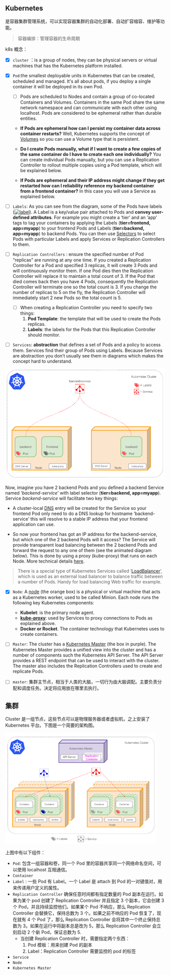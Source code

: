 ## Kubernetes

是容器集群管理系统，可以实现容器集群的自动化部署、自动扩容缩容、维护等功能。

> 容器编排：管理容器的生命周期

k8s 概念：

- [x] `cluster` ：is a group of nodes, they can be physical servers or virtual machines that has the Kubernetes platform installed.

- [x] `Pod`:the smallest deployable units in Kubernetes that can be created, scheduled and managed. It's all about pods, if you deploy a single container it will be deployed in its own Pod.

  - [ ] Pods are scheduled to Nodes and contain a group of co-located Containers and Volumes. Containers in the same Pod share the same network namespace and can communicate with each other using localhost. Pods are considered to be ephemeral rather than durable entities.

  - **If Pods are ephemeral how can I persist my container data across container restarts?** Well, Kubernetes supports the concept of [Volumes](http://kubernetes.io/v1.1/docs/user-guide/volumes.html) so you can use a Volume type that is persistent.
  - **Do I create Pods manually, what if I want to create a few copies of the same container do I have to create each one individually?** You can create individual Pods manually, but you can use a Replication Controller to rollout multiple copies using a Pod template, which will be explained below.

  - **If Pods are ephemeral and their IP address might change if they get restarted how can I reliability reference my backend container from a frontend container?** In this case you will use a Service as explained below.

- [ ] `Labels`: As you can see from the diagram, some of the Pods have labels ([![label](http://omerio.com/wp-content/uploads/2015/12/label.png)](http://omerio.com/wp-content/uploads/2015/12/label.png)). A Label is a key/value pair attached to Pods and **convey user-defined attributes**. For example you might create a ‘tier’ and an ‘app’ tags to tag your containers by applying the Labels (**tier=frontend, app=myapp**) to your frontend Pods and Labels (**tier=backend, app=myapp**) to backend Pods. You can then use [Selectors](http://kubernetes.io/v1.1/docs/user-guide/labels.html#label-selectors) to select Pods with particular Labels and apply Services or Replication Controllers to them.

- [ ] `Replication Controllers` : ensure the specified number of Pod “replicas” are running at any one time. If you created a Replication Controller for a Pod and specified 3 replicas, it will create 3 Pods and will continuously monitor them. If one Pod dies then the Replication Controller will replace it to maintain a total count of 3. If the Pod that died comes back then you have 4 Pods, consequently the Replication Controller will terminate one so the total count is 3. If you change the number of replicas to 5 on the fly, the Replication Controller will immediately start 2 new Pods so the total count is 5.

  - [ ] When creating a Replication Controller you need to specify two things:
    1. **Pod Template**: the template that will be used to create the Pods replicas.
    2. **Labels**: the labels for the Pods that this Replication Controller should monitor.

- [ ] `Services`: **abstraction** that defines a set of Pods and a policy to access them. Services find their group of Pods using Labels. Because Services are abstraction you don’t usually see them in diagrams which makes the concept hard to understand.

<img src="kubernetes_service.gif" height="350" />

Now, imagine you have 2 backend Pods and you defined a backend Service named ‘_backend-service_’ with label selector (**tier=backend, app=myapp**). Service _backend-service_ will facilitate two key things:

- A cluster-local [DNS](http://kubernetes.io/v1.1/docs/admin/dns.html) entry will be created for the Service so your frontend Pod only need to do a DNS lookup for hostname ‘backend-service’ this will resolve to a stable IP address that your frontend application can use.

- So now your frontend has got an IP address for the backend-service, but which one of the 2 backend Pods will it access? The Service will provide transparent load balancing between the 2 backend Pods and forward the request to any one of them (see the animated diagram below). This is done by using a proxy (kube-proxy) that runs on each Node. More technical details [here](http://kubernetes.io/v1.1/docs/user-guide/services.html#virtual-ips-and-service-proxies).

> There is a special type of Kubernetes Services called ‘[LoadBalancer](http://kubernetes.io/v1.1/docs/user-guide/services.html#type-loadbalancer)’, which is used as an external load balancer to balance traffic between a number of Pods. Handy for load balancing Web traffic for example.

- [x] `Node`: A [node](http://kubernetes.io/v1.1/docs/admin/node.html) (the orange box) is a physical or virtual machine that acts as a Kubernetes worker, used to be called Minion. Each node runs the following key Kubernetes components:
  - **Kubelet**: is the primary node agent.
  - [**kube-proxy**](http://kubernetes.io/v1.1/docs/admin/kube-proxy.html): used by Services to proxy connections to Pods as explained above.
  - **Docker or Rocket**. The container technology that Kubernetes uses to create containers.
- [ ] `Master`: The cluster has a [Kubernetes Master](http://kubernetes.io/v1.1/docs/admin/high-availability.html#master-elected-components) (the box in purple). The Kubernetes Master provides a unified view into the cluster and has a number of components such the Kubernetes API Server. The API Server provides a REST endpoint that can be used to interact with the cluster. The master also includes the Replication Controllers used to create and replicate Pods.

- [ ] `master`: 集群主节点，相当于人类的大脑，一切行为由大脑调配。主要负责分配和调度任务。决定将应用放在哪里去执行。

## 集群

Cluster 是一组节点，这些节点可以是物理服务器或者虚拟机，之上安装了 Kubernetes 平台。下图是一个简要的架构图。

<img src="cluster.png" height="350"/>

上图中有以下组件：

- `Pod`: 包含一组容器和卷，同一个 Pod 里的容器共享同一个网络命名空间，可以使用 localhost 互相通信。
- `Container`
- `Label` : 一些 Pod 有 Label。一个 Label 是 attach 到 Pod 的一对键值对，用来传递用户定义的属性。
- `Replication Controller` 确保任意时间都有指定数量的 Pod 副本在运行。如果为某个 pod 创建了 Replication Controller 并且指定 3 个副本，它会创建 3 个 Pod，并且持续监控他们。如果某个 Pod 不响应，那么 Replication Controller 会替换它，保持总数为 3 个。如果之前不响应的 Pod 恢复了，现在就有 4 个 Pod 了，那么 Replication Controller 会将其中一个终止保持总数为 3。如果在运行中将副本总是改为 5，那么 Replication Controller 会立刻启动 2 个新 Pod，保证总数为 5.
  - 当创建 Replication Controller 时，需要指定两个东西：
    1. Pod 模板：用来创建 Pod 的副本
    2. Label：Replication Controller 需要监控的 pod 的标签
- `Service`
- `Node`
- `Kubernetes Master`
